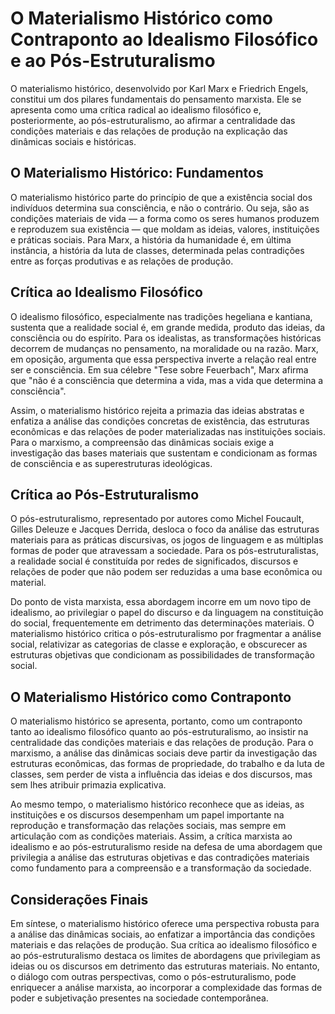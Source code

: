 # O Materialismo Histórico como Contraponto ao Idealismo Filosófico e ao Pós-Estruturalismo

O materialismo histórico, desenvolvido por Karl Marx e Friedrich Engels, constitui um dos pilares fundamentais do pensamento marxista. Ele se apresenta como uma crítica radical ao idealismo filosófico e, posteriormente, ao pós-estruturalismo, ao afirmar a centralidade das condições materiais e das relações de produção na explicação das dinâmicas sociais e históricas.

## O Materialismo Histórico: Fundamentos

O materialismo histórico parte do princípio de que a existência social dos indivíduos determina sua consciência, e não o contrário. Ou seja, são as condições materiais de vida — a forma como os seres humanos produzem e reproduzem sua existência — que moldam as ideias, valores, instituições e práticas sociais. Para Marx, a história da humanidade é, em última instância, a história da luta de classes, determinada pelas contradições entre as forças produtivas e as relações de produção.

## Crítica ao Idealismo Filosófico

O idealismo filosófico, especialmente nas tradições hegeliana e kantiana, sustenta que a realidade social é, em grande medida, produto das ideias, da consciência ou do espírito. Para os idealistas, as transformações históricas decorrem de mudanças no pensamento, na moralidade ou na razão. Marx, em oposição, argumenta que essa perspectiva inverte a relação real entre ser e consciência. Em sua célebre "Tese sobre Feuerbach", Marx afirma que "não é a consciência que determina a vida, mas a vida que determina a consciência".

Assim, o materialismo histórico rejeita a primazia das ideias abstratas e enfatiza a análise das condições concretas de existência, das estruturas econômicas e das relações de poder materializadas nas instituições sociais. Para o marxismo, a compreensão das dinâmicas sociais exige a investigação das bases materiais que sustentam e condicionam as formas de consciência e as superestruturas ideológicas.

## Crítica ao Pós-Estruturalismo

O pós-estruturalismo, representado por autores como Michel Foucault, Gilles Deleuze e Jacques Derrida, desloca o foco da análise das estruturas materiais para as práticas discursivas, os jogos de linguagem e as múltiplas formas de poder que atravessam a sociedade. Para os pós-estruturalistas, a realidade social é constituída por redes de significados, discursos e relações de poder que não podem ser reduzidas a uma base econômica ou material.

Do ponto de vista marxista, essa abordagem incorre em um novo tipo de idealismo, ao privilegiar o papel do discurso e da linguagem na constituição do social, frequentemente em detrimento das determinações materiais. O materialismo histórico critica o pós-estruturalismo por fragmentar a análise social, relativizar as categorias de classe e exploração, e obscurecer as estruturas objetivas que condicionam as possibilidades de transformação social.

## O Materialismo Histórico como Contraponto

O materialismo histórico se apresenta, portanto, como um contraponto tanto ao idealismo filosófico quanto ao pós-estruturalismo, ao insistir na centralidade das condições materiais e das relações de produção. Para o marxismo, a análise das dinâmicas sociais deve partir da investigação das estruturas econômicas, das formas de propriedade, do trabalho e da luta de classes, sem perder de vista a influência das ideias e dos discursos, mas sem lhes atribuir primazia explicativa.

Ao mesmo tempo, o materialismo histórico reconhece que as ideias, as instituições e os discursos desempenham um papel importante na reprodução e transformação das relações sociais, mas sempre em articulação com as condições materiais. Assim, a crítica marxista ao idealismo e ao pós-estruturalismo reside na defesa de uma abordagem que privilegia a análise das estruturas objetivas e das contradições materiais como fundamento para a compreensão e a transformação da sociedade.

## Considerações Finais

Em síntese, o materialismo histórico oferece uma perspectiva robusta para a análise das dinâmicas sociais, ao enfatizar a importância das condições materiais e das relações de produção. Sua crítica ao idealismo filosófico e ao pós-estruturalismo destaca os limites de abordagens que privilegiam as ideias ou os discursos em detrimento das estruturas materiais. No entanto, o diálogo com outras perspectivas, como o pós-estruturalismo, pode enriquecer a análise marxista, ao incorporar a complexidade das formas de poder e subjetivação presentes na sociedade contemporânea.